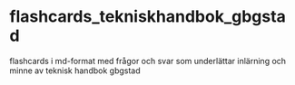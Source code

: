 # flashcards_tekniskhandbok_gbgstad
flashcards i md-format med frågor och svar som underlättar inlärning och minne av teknisk handbok gbgstad
